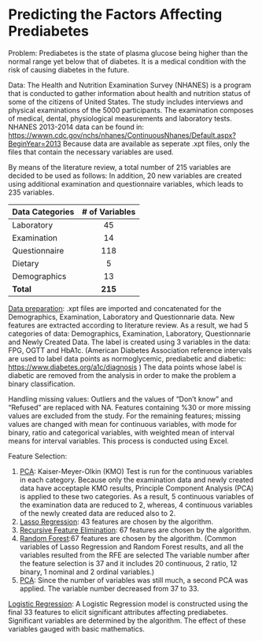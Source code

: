 # Predicting the Factors Affecting Prediabetes 

Problem: Prediabetes is the state of plasma glucose being higher than the normal range yet below that of diabetes. It is a medical condition with the risk of causing diabetes in the future. 

Data: The Health and Nutrition Examination Survey (NHANES) is a program that is conducted to gather information about health and nutrition status of some of the citizens of United States. The study includes interviews and physical examinations of the 5000 participants. The examination composes of medical, dental, physiological measurements and laboratory tests. NHANES 2013-2014 data can be found in: https://wwwn.cdc.gov/nchs/nhanes/ContinuousNhanes/Default.aspx?BeginYear=2013 
Because data are available as seperate .xpt files, only the files that contain the necessary variables are used. 

By means of the literature review, a total number of 215 variables are decided to be used as follows: In addition, 20 new variables are created using additional examination and questionnaire variables, which leads to 235 variables. 

| Data Categories | # of Variables | 
| --------------- |:--------------:| 
| Laboratory      | 45             | 
| Examination     | 14             |  
| Questionnaire   | 118            |   
| Dietary         | 5              |   
| Demographics    | 13             |    
| **Total**       | **215**        |  

[Data preparation](https://github.com/ggizem/Predicting_the_Factors_Affecting_Prediabetes/blob/master/Data%20Preparation/Data%20Preparation.R): .xpt files are imported and concatenated for the Demographics, Examination, Laboratory and Questionnarie data. New features are extracted according to literature review. As a result, we had 5 categories of data: Demographics, Examination, Laboratory, Questionnarie and Newly Created Data. The label is created using 3 variables in the data: FPG, OGTT and HbA1c. (American Diabetes Association reference intervals are used to label data points as normoglycemic, prediabetic and diabetic: https://www.diabetes.org/a1c/diagnosis ) The data points whose label is diabetic are removed from the analysis in order to make the problem a binary classification.

Handling missing values: Outliers and the values of “Don’t know” and “Refused” are replaced with NA. Features containing %30 or more missing values are excluded from the study. For the remaining features; missing values are changed with mean for continuous variables, with mode for binary, ratio and categorical variables, with weighted mean of interval means for interval variables. This process is conducted using Excel.

Feature Selection: 
1) [PCA](https://github.com/ggizem/Predicting_the_Factors_Affecting_Prediabetes/blob/master/Feature%20Selection/PCA_1.R): Kaiser-Meyer-Olkin (KMO) Test is run for the continuous variables in each category. Because only the examination data and newly created data have acceptaple KMO results, Principle Component Analysis (PCA) is applied to these two categories. As a result, 5 continuous variables of the examination data are reduced to 2, whereas, 4 continuous variables of the newly created data are reduced also to 2.  
2) [Lasso Regression](https://github.com/ggizem/Predicting_the_Factors_Affecting_Prediabetes/blob/master/Feature%20Selection/Lasso%20Regression.R): 43 features are chosen by the algorithm. 
3) [Recursive Feature Elimination](https://github.com/ggizem/Predicting_the_Factors_Affecting_Prediabetes/blob/master/Feature%20Selection/Recursive%20Feature%20Elimination.R): 67 features are chosen by the algorithm. 
4) [Random Forest](https://github.com/ggizem/Predicting_the_Factors_Affecting_Prediabetes/blob/master/Feature%20Selection/Random%20Forest.R):67 features are chosen by the algorithm. 
(Common variables of Lasso Regression and Random Forest results, and all the variables resulted from the RFE are selected The variable number after the feature selection is 37 and it includes 20 continuous, 2 ratio, 12 binary, 1 nominal and 2 ordinal variables.)
5) [PCA](https://github.com/ggizem/Predicting_the_Factors_Affecting_Prediabetes/blob/master/Feature%20Selection/PCA_2.R): Since the number of variables was still much, a second PCA was applied. The variable number decreased from 37 to 33. 

[Logistic Regression](https://github.com/ggizem/Predicting_the_Factors_Affecting_Prediabetes/blob/master/Logistic%20Regression/Logistic%20Regression.R): A Logistic Regression model is constructed using the final 33 features to elicit significant attributes affecting prediabetes. Significant variables are determined by the algorithm. The effect of these variables gauged with basic mathematics. 
